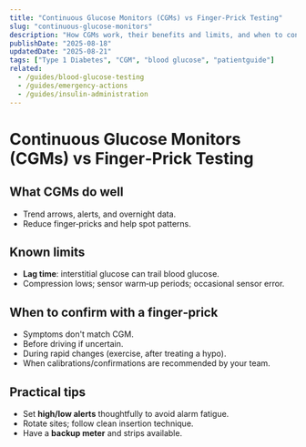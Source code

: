 ```yaml
---
title: "Continuous Glucose Monitors (CGMs) vs Finger‑Prick Testing"
slug: "continuous-glucose-monitors"
description: "How CGMs work, their benefits and limits, and when to confirm with a finger‑prick test."
publishDate: "2025-08-18"
updatedDate: "2025-08-21"
tags: ["Type 1 Diabetes", "CGM", "blood glucose", "patientguide"]
related:
  - /guides/blood-glucose-testing
  - /guides/emergency-actions
  - /guides/insulin-administration
---
```


# Continuous Glucose Monitors (CGMs) vs Finger‑Prick Testing

## What CGMs do well
- Trend arrows, alerts, and overnight data.
- Reduce finger‑pricks and help spot patterns.

## Known limits
- **Lag time**: interstitial glucose can trail blood glucose.
- Compression lows; sensor warm‑up periods; occasional sensor error.

## When to confirm with a finger‑prick
- Symptoms don't match CGM.
- Before driving if uncertain.
- During rapid changes (exercise, after treating a hypo).
- When calibrations/confirmations are recommended by your team.

## Practical tips
- Set **high/low alerts** thoughtfully to avoid alarm fatigue.
- Rotate sites; follow clean insertion technique.
- Have a **backup meter** and strips available.
